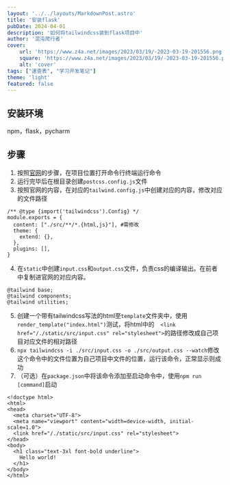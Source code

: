 ```yaml
---
layout: '../../layouts/MarkdownPost.astro'
title: '安装flask'
pubDate: 2024-04-01
description: '如何将tailwindcss装到flask项目中'
author: '混沌爬行者'
cover:
    url: 'https://www.z4a.net/images/2023/03/19/-2023-03-19-201556.png'
    square: 'https://www.z4a.net/images/2023/03/19/-2023-03-19-201556.png'
    alt: 'cover'
tags: ["速查表", "学习开发笔记"]
theme: 'light'
featured: false
---
```

## 安装环境
npm，flask，pycharm
## 步骤
1. 按照[官网](https://tailwindcss.com/docs/installation/using-postcss)的步骤，在项目位置打开命令行终端运行命令
2. 运行完毕后在根目录创建`postcss.config.js`文件
3. 按照官网的内容，在对应的``tailwind.config.js``中创建对应的内容，修改对应的文件路径
```
/** @type {import('tailwindcss').Config} */
module.exports = {
  content: ["./src/**/*.{html,js}"], #需修改
  theme: {
    extend: {},
  },
  plugins: [],
}
```
4. 在``static``中创建``input.css``和``output.css``文件，负责css的编译输出。在前者中复制进官网的对应内容。
```
@tailwind base;
@tailwind components;
@tailwind utilities;
```
5. 创建一个带有tailwindcss写法的html至``template``文件夹中，使用``render_template("index.html")``测试，将html中的``  <link href="/./static/src/input.css" rel="stylesheet">``的路径修改成自己项目对应文件的相对路径
6. ``npx tailwindcss -i ./src/input.css -o ./src/output.css --watch``修改这个命令中的文件位置为自己项目中文件的位置，运行该命令，正常显示则成功
7. （可选）在``package.json``中将该命令添加至启动命令中，使用``npm run [command]``启动
```
<!doctype html>
<html>
<head>
  <meta charset="UTF-8">
  <meta name="viewport" content="width=device-width, initial-scale=1.0">
  <link href="/./static/src/input.css" rel="stylesheet">
</head>
<body>
  <h1 class="text-3xl font-bold underline">
    Hello world!
  </h1>
</body>
</html>
```